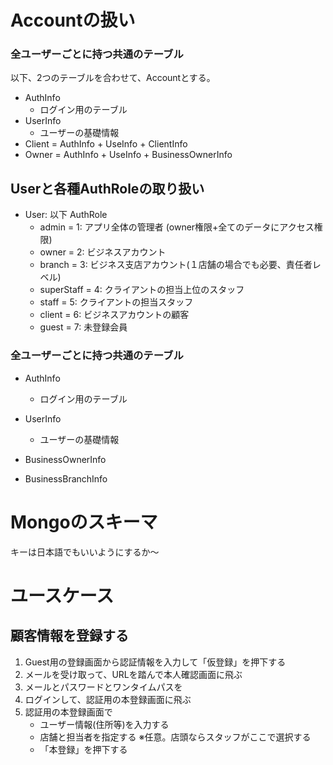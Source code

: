 # Accountの扱い
### 全ユーザーごとに持つ共通のテーブル

以下、2つのテーブルを合わせて、Accountとする。

- AuthInfo
    - ログイン用のテーブル
- UserInfo
    - ユーザーの基礎情報
- Client = AuthInfo + UseInfo + ClientInfo
- Owner = AuthInfo + UseInfo + BusinessOwnerInfo


## Userと各種AuthRoleの取り扱い

- User: 以下 AuthRole
    - admin = 1: アプリ全体の管理者 (owner権限+全てのデータにアクセス権限)
    - owner = 2: ビジネスアカウント
    - branch = 3: ビジネス支店アカウント(１店舗の場合でも必要、責任者レベル)
    - superStaff = 4: クライアントの担当上位のスタッフ
    - staff = 5: クライアントの担当スタッフ
    - client = 6: ビジネスアカウントの顧客
    - guest = 7: 未登録会員

### 全ユーザーごとに持つ共通のテーブル
- AuthInfo
    - ログイン用のテーブル
- UserInfo
    - ユーザーの基礎情報


- BusinessOwnerInfo
- BusinessBranchInfo

# Mongoのスキーマ

キーは日本語でもいいようにするか〜


# ユースケース

## 顧客情報を登録する

1. Guest用の登録画面から認証情報を入力して「仮登録」を押下する
2. メールを受け取って、URLを踏んで本人確認画面に飛ぶ
3. メールとパスワードとワンタイムパスを
4. ログインして、認証用の本登録画面に飛ぶ
5. 認証用の本登録画面で
   - ユーザー情報(住所等)を入力する
   - 店舗と担当者を指定する ※任意。店頭ならスタッフがここで選択する
   - 「本登録」を押下する